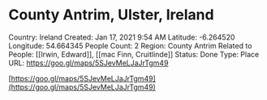 # County Antrim, Ulster, Ireland

Country: Ireland
Created: Jan 17, 2021 9:54 AM
Latitude: -6.264520
Longitude: 54.664345
People Count: 2
Region: County Antrim
Related to People: [[Irwin, Edward]], [[mac Finn, Cruitlinde]]
Status: Done
Type: Place
URL: https://goo.gl/maps/5SJevMeLJaJrTgm49

[https://goo.gl/maps/5SJevMeLJaJrTgm49](https://goo.gl/maps/5SJevMeLJaJrTgm49)